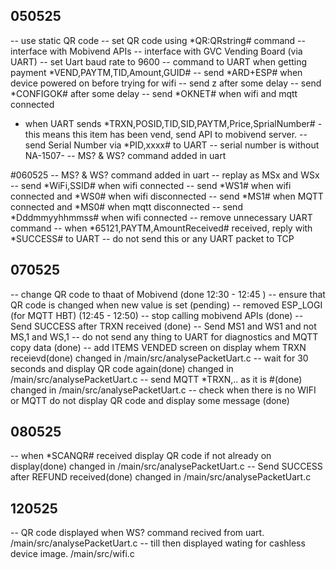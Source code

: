 ## 050525
-- use static QR code
-- set QR code using *QR:QRstring# command
-- interface with Mobivend APIs
-- interface with GVC Vending Board (via UART)
-- set Uart baud rate to 9600
-- command to UART when getting payment *VEND,PAYTM,TID,Amount,GUID#
-- send *ARD+ESP# when device powered on before trying for wifi
-- send z after some delay
-- send *CONFIGOK# after some delay
-- send *OKNET# when wifi and mqtt connected
- when UART sends *TRXN,POSID,TID,SID,PAYTM,Price,SprialNumber# - this means this item has been vend, send API to mobivend server.
-- send Serial Number via *PID,xxxx# to UART
-- serial number is without NA-1507-
-- MS? & WS? command added in uart

#060525
-- MS? & WS? command added in uart
-- replay as MSx and WSx
-- send *WiFi,SSID# when wifi connected
-- send *WS1# when wifi connected and *WS0# when wifi disconnected
-- send *MS1# when MQTT connected and *MS0# when mqtt disconnected
-- send *Dddmmyyhhmmss# when wifi connected
-- remove unnecessary UART command
-- when *65121,PAYTM,AmountReceived#  received, reply with *SUCCESS# to UART
-- do not send this or any UART packet to TCP

## 070525
-- change QR code to thaat of Mobivend (done 12:30 - 12:45 )
-- ensure that QR code is changed when new value is set (pending)
-- removed ESP_LOGI (for MQTT HBT) (12:45 - 12:50)
-- stop calling mobivend APIs (done)
-- Send SUCCESS after TRXN received (done)
-- Send MS1 and WS1 and not MS,1 and WS,1
-- do not send any thing to UART for diagnostics and MQTT copy data (done)
-- add ITEMS VENDED screen on display whem TRXN receievd(done)  changed in /main/src/analysePacketUart.c
-- wait for 30 seconds and display QR code again(done)  changed in /main/src/analysePacketUart.c
-- send MQTT *TRXN,.. as it is #(done)  changed in /main/src/analysePacketUart.c
-- check when there is no WIFI or MQTT do not display QR code and display some message (done)

## 080525
-- when *SCANQR# received display QR code if not already on display(done)  changed in /main/src/analysePacketUart.c
-- Send SUCCESS after REFUND received(done)  changed in /main/src/analysePacketUart.c


## 120525

-- QR code displayed when WS? command recived from uart. /main/src/analysePacketUart.c
-- till then displayed wating for cashless device image. /main/src/wifi.c

